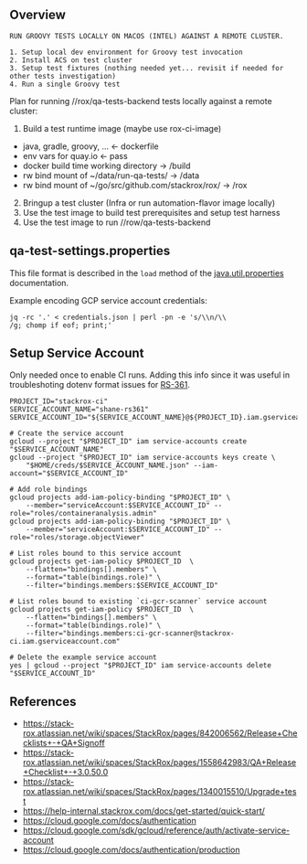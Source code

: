 Overview
--------

    RUN GROOVY TESTS LOCALLY ON MACOS (INTEL) AGAINST A REMOTE CLUSTER.

    1. Setup local dev environment for Groovy test invocation
    2. Install ACS on test cluster
    3. Setup test fixtures (nothing needed yet... revisit if needed for other tests investigation)
    4. Run a single Groovy test

Plan for running //rox/qa-tests-backend tests locally against a remote cluster:

1. Build a test runtime image (maybe use rox-ci-image)
  - java, gradle, groovy, ...                          <- dockerfile
  - env vars for quay.io                               <- pass
  - docker build time working directory                -> /build
  - rw bind mount of ~/data/run-qa-tests/              -> /data
  - rw bind mount of ~/go/src/github.com/stackrox/rox/ -> /rox
2. Bringup a test cluster (Infra or run automation-flavor image locally)
3. Use the test image to build test prerequisites and setup test harness
4. Use the test image to run //row/qa-tests-backend


qa-test-settings.properties
---------------------------

This file format is described in the `load` method of the
[java.util.properties][java_util_properties] documentation.

Example encoding GCP service account credentials:
```
jq -rc '.' < credentials.json | perl -pn -e 's/\\n/\\/g; chomp if eof; print;'
```

[java_util_properties]: https://docs.oracle.com/javase/9/docs/api/java/util/Properties.html

Setup Service Account
---------------------

Only needed once to enable CI runs. Adding this info since it was useful in troubleshoting
dotenv format issues for [RS-361](https://issues.redhat.com/browse/RS-361).

```
PROJECT_ID="stackrox-ci"
SERVICE_ACCOUNT_NAME="shane-rs361"
SERVICE_ACCOUNT_ID="${SERVICE_ACCOUNT_NAME}@${PROJECT_ID}.iam.gserviceaccount.com"

# Create the service account
gcloud --project "$PROJECT_ID" iam service-accounts create "$SERVICE_ACCOUNT_NAME"
gcloud --project "$PROJECT_ID" iam service-accounts keys create \
    "$HOME/creds/$SERVICE_ACCOUNT_NAME.json" --iam-account="$SERVICE_ACCOUNT_ID"

# Add role bindings
gcloud projects add-iam-policy-binding "$PROJECT_ID" \
    --member="serviceAccount:$SERVICE_ACCOUNT_ID" --role="roles/containeranalysis.admin"
gcloud projects add-iam-policy-binding "$PROJECT_ID" \
    --member="serviceAccount:$SERVICE_ACCOUNT_ID" --role="roles/storage.objectViewer"

# List roles bound to this service account
gcloud projects get-iam-policy $PROJECT_ID  \
    --flatten="bindings[].members" \
    --format="table(bindings.role)" \
    --filter="bindings.members:$SERVICE_ACCOUNT_ID"

# List roles bound to existing `ci-gcr-scanner` service account
gcloud projects get-iam-policy $PROJECT_ID  \
    --flatten="bindings[].members" \
    --format="table(bindings.role)" \
    --filter="bindings.members:ci-gcr-scanner@stackrox-ci.iam.gserviceaccount.com"

# Delete the example service account
yes | gcloud --project "$PROJECT_ID" iam service-accounts delete "$SERVICE_ACCOUNT_ID"
```


References
----------

* https://stack-rox.atlassian.net/wiki/spaces/StackRox/pages/842006562/Release+Checklists+-+QA+Signoff
* https://stack-rox.atlassian.net/wiki/spaces/StackRox/pages/1558642983/QA+Release+Checklist+-+3.0.50.0
* https://stack-rox.atlassian.net/wiki/spaces/StackRox/pages/1340015510/Upgrade+test
* https://help-internal.stackrox.com/docs/get-started/quick-start/
* https://cloud.google.com/docs/authentication
* https://cloud.google.com/sdk/gcloud/reference/auth/activate-service-account
* https://cloud.google.com/docs/authentication/production
